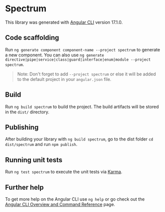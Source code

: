 # Spectrum

This library was generated with [Angular CLI](https://github.com/angular/angular-cli) version 17.1.0.

## Code scaffolding

Run `ng generate component component-name --project spectrum` to generate a new component. You can also use `ng generate directive|pipe|service|class|guard|interface|enum|module --project spectrum`.
> Note: Don't forget to add `--project spectrum` or else it will be added to the default project in your `angular.json` file. 

## Build

Run `ng build spectrum` to build the project. The build artifacts will be stored in the `dist/` directory.

## Publishing

After building your library with `ng build spectrum`, go to the dist folder `cd dist/spectrum` and run `npm publish`.

## Running unit tests

Run `ng test spectrum` to execute the unit tests via [Karma](https://karma-runner.github.io).

## Further help

To get more help on the Angular CLI use `ng help` or go check out the [Angular CLI Overview and Command Reference](https://angular.io/cli) page.

